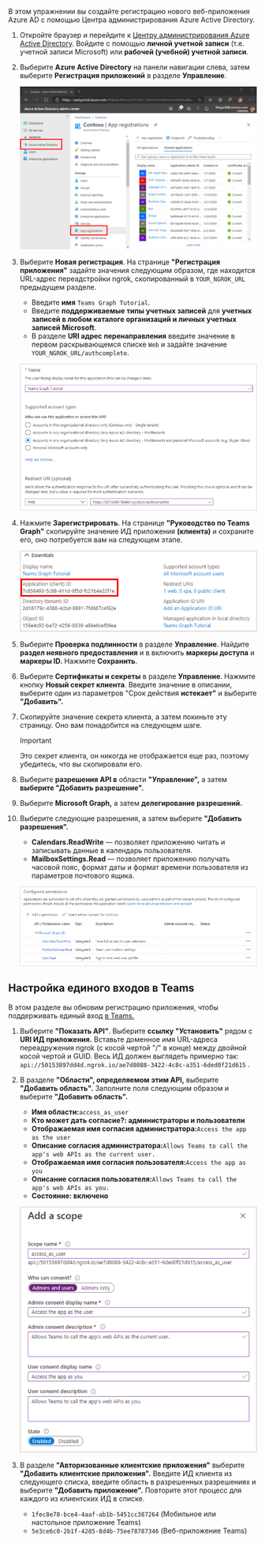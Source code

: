 <!-- markdownlint-disable MD002 MD041 -->

В этом упражнении вы создайте регистрацию нового веб-приложения Azure AD с помощью Центра администрирования Azure Active Directory.

1. Откройте браузер и перейдите к [Центру администрирования Azure Active Directory](https://aad.portal.azure.com). Войдите с помощью **личной учетной записи** (т.е. учетной записи Microsoft) или **рабочей (учебной) учетной записи**.

1. Выберите **Azure Active Directory** на панели навигации слева, затем выберите **Регистрация приложений** в разделе **Управление**.

    ![Снимок экрана с регистрацией приложений ](./images/aad-portal-app-registrations.png)

1. Выберите **Новая регистрация**. На странице **"Регистрация приложения"** задайте значения следующим образом, где находится URL-адрес переадстройки ngrok, скопированный в `YOUR_NGROK_URL` предыдущем разделе.

    - Введите **имя** `Teams Graph Tutorial`.
    - Введите **поддерживаемые типы учетных записей** для **учетных записей в любом каталоге организаций и личных учетных записей Microsoft**.
    - В разделе **URI адрес перенаправления** введите значение в первом раскрывающемся списке `Web` и задайте значение `YOUR_NGROK_URL/authcomplete`.

    ![Снимок экрана: страница "Регистрация приложения"](./images/aad-register-an-app.png)

1. Нажмите **Зарегистрировать**. На странице **"Руководство по Teams Graph"** скопируйте значение ИД приложения **(клиента)** и сохраните его, оно потребуется вам на следующем этапе.

    ![Снимок экрана: ИД нового приложения для регистрации](./images/aad-application-id.png)

1. Выберите **Проверка подлинности** в разделе **Управление**. Найдите **раздел неявного предоставления** и в включить **маркеры доступа** и **маркеры ID.** Нажмите **Сохранить**.

1. Выберите **Сертификаты и секреты** в разделе **Управление**. Нажмите кнопку **Новый секрет клиента**. Введите значение  в описании, выберите один из параметров "Срок действия **истекает"** и выберите **"Добавить".**

1. Скопируйте значение секрета клиента, а затем покиньте эту страницу. Оно вам понадобится на следующем шаге.

    > [!IMPORTANT]
    > Это секрет клиента, он никогда не отображается еще раз, поэтому убедитесь, что вы скопировали его.

1. Выберите **разрешения API в** области **"Управление",** а затем **выберите "Добавить разрешение".**

1. Выберите **Microsoft Graph,** а затем **делегирование разрешений.**

1. Выберите следующие разрешения, а затем выберите **"Добавить разрешения".**

    - **Calendars.ReadWrite** — позволяет приложению читать и записывать данные в календарь пользователя.
    - **MailboxSettings.Read** — позволяет приложению получать часовой пояс, формат даты и формат времени пользователя из параметров почтового ящика.

    ![Снимок экрана с настроенными разрешениями](images/aad-configured-permissions.png)

## <a name="configure-teams-single-sign-on"></a>Настройка единого входов в Teams

В этом разделе вы обновим регистрацию приложения, чтобы поддерживать единый вход [в Teams.](/microsoftteams/platform/tabs/how-to/authentication/auth-aad-sso)

1. Выберите **"Показать API"**. Выберите **ссылку "Установить"** рядом с **URI ИД приложения.** Вставьте доменное имя URL-адреса переадружения ngrok (с косой чертой "/" в конце) между двойной косой чертой и GUID. Весь ИД должен выглядеть примерно так: `api://50153897dd4d.ngrok.io/ae7d8088-3422-4c8c-a351-6ded0f21d615` .

1. В разделе **"Области", определяемом этим API,** выберите **"Добавить область".** Заполните поля следующим образом и выберите **"Добавить область".**

    - **Имя области:**`access_as_user`
    - **Кто может дать согласие?: администраторы и пользователи**
    - **Отображаемая имя согласия администратора:**`Access the app as the user`
    - **Описание согласия администратора:**`Allows Teams to call the app's web APIs as the current user.`
    - **Отображаемая имя согласия пользователя:**`Access the app as you`
    - **Описание согласия пользователя:**`Allows Teams to call the app's web APIs as you.`
    - **Состояние: включено**

    ![Снимок экрана с формой "Добавление области"](images/aad-add-scope.png)

1. В разделе **"Авторизованные клиентские приложения"** выберите **"Добавить клиентские приложения".** Введите ИД клиента из следующего списка, введите область в разрешенных разрешениях и выберите **"Добавить приложение".** Повторите этот процесс для каждого из клиентских ИД в списке.

    - `1fec8e78-bce4-4aaf-ab1b-5451cc387264` (Мобильное или настольное приложение Teams)
    - `5e3ce6c0-2b1f-4285-8d4b-75ee78787346` (Веб-приложение Teams)
